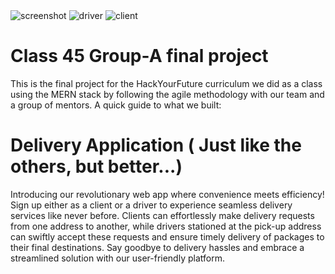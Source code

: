 <img src="https://i.ibb.co/rswhrqF/site.jpg" alt="screenshot">
<img src="https://i.ibb.co/tLkT0sj/driver.png" alt="driver"/>
<img src="https://i.ibb.co/dPMcM1H/client.png" alt="client"/>

# Class 45 Group-A final project

This is the final project for the HackYourFuture curriculum we did as a class using the MERN stack by following the agile methodology with our team and a group of mentors. A quick guide to what we built:

# Delivery Application ( Just like the others, but better...)
Introducing our revolutionary web app where convenience meets efficiency! Sign up either as a client or a driver to experience seamless delivery services like never before. Clients can effortlessly make delivery requests from one address to another, while drivers stationed at the pick-up address can swiftly accept these requests and ensure timely delivery of packages to their final destinations. Say goodbye to delivery hassles and embrace a streamlined solution with our user-friendly platform.
